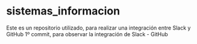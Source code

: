 # sistemas_informacion
Este es un repositorio utilizado, para realizar una integración entre Slack y GitHub
1º commit, para observar la integración de Slack - GitHub
